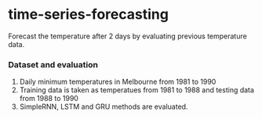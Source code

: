 # time-series-forecasting
Forecast the temperature after 2 days by evaluating previous temperature data.

### Dataset and evaluation
1. Daily minimum temperatures in Melbourne from 1981 to 1990 
2. Training data is taken as temperatues from 1981 to 1988 and testing data from 1988 to 1990
3. SimpleRNN, LSTM and GRU methods are evaluated.
